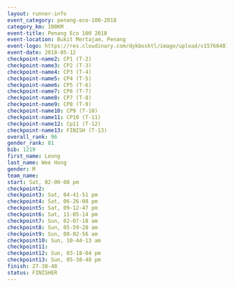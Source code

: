 ```yaml
--- 
layout: runner-info 
event_category: penang-eco-100-2018 
category_km: 100KM 
event-title: Penang Eco 100 2018 
event-location: Bukit Mertajam, Penang 
event-logo: https://res.cloudinary.com/dykbosktl/image/upload/v1576648106/Logo/Logo_lovxhg.jpg 
event-date: 2018-05-12 
checkpoint-name2: CP1 (T-2) 
checkpoint-name3: CP2 (T-3) 
checkpoint-name4: CP3 (T-4) 
checkpoint-name5: CP4 (T-5) 
checkpoint-name6: CP5 (T-6) 
checkpoint-name7: CP6 (T-7) 
checkpoint-name8: CP7 (T-8) 
checkpoint-name9: CP8 (T-9) 
checkpoint-name10: CP9 (T-10) 
checkpoint-name11: CP10 (T-11) 
checkpoint-name12: Cp11 (T-12) 
checkpoint-name13: FINISH (T-13) 
overall_rank: 96
gender_rank: 81
bib: 1219
first_name: Leong
last_name: Wee Hong
gender: M
team_name: 
start: Sat, 02-00-00 pm
checkpoint2: 
checkpoint3: Sat, 04-41-51 pm
checkpoint4: Sat, 06-26-08 pm
checkpoint5: Sat, 09-12-47 pm
checkpoint6: Sat, 11-05-14 pm
checkpoint7: Sun, 02-07-18 am
checkpoint8: Sun, 05-59-28 am
checkpoint9: Sun, 08-02-56 am
checkpoint10: Sun, 10-44-13 am
checkpoint11: 
checkpoint12: Sun, 03-18-04 pm
checkpoint13: Sun, 05-38-48 pm
finish: 27-38-48
status: FINISHER
--- 
```

